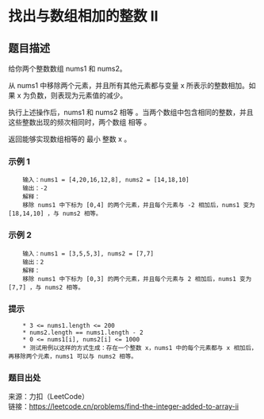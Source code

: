 # 找出与数组相加的整数 II

## 题目描述

给你两个整数数组 nums1 和 nums2。

从 nums1 中移除两个元素，并且所有其他元素都与变量 x 所表示的整数相加。如果 x 为负数，则表现为元素值的减少。

执行上述操作后，nums1 和 nums2 相等 。当两个数组中包含相同的整数，并且这些整数出现的频次相同时，两个数组 相等 。

返回能够实现数组相等的 最小 整数 x 。

### 示例 1

```text
    输入：nums1 = [4,20,16,12,8], nums2 = [14,18,10]
    输出：-2
    解释：
    移除 nums1 中下标为 [0,4] 的两个元素，并且每个元素与 -2 相加后，nums1 变为 [18,14,10] ，与 nums2 相等。
```

### 示例 2

```text
    输入：nums1 = [3,5,5,3], nums2 = [7,7]
    输出：2
    解释：
    移除 nums1 中下标为 [0,3] 的两个元素，并且每个元素与 2 相加后，nums1 变为 [7,7] ，与 nums2 相等。
```

### 提示

```text
    * 3 <= nums1.length <= 200
    * nums2.length == nums1.length - 2
    * 0 <= nums1[i], nums2[i] <= 1000
    * 测试用例以这样的方式生成：存在一个整数 x，nums1 中的每个元素都与 x 相加后，再移除两个元素，nums1 可以与 nums2 相等。
```

### 题目出处

来源：力扣（LeetCode）  
链接：<https://leetcode.cn/problems/find-the-integer-added-to-array-ii>
